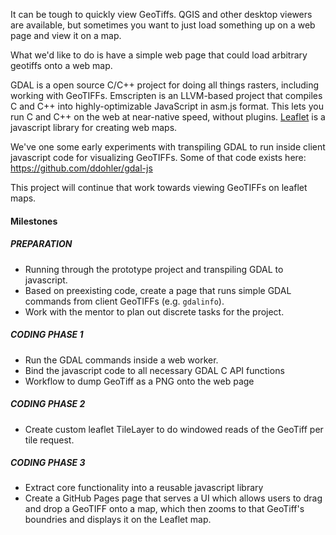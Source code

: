 It can be tough to quickly view GeoTiffs. QGIS and other desktop viewers are available, but sometimes you want to just load something up on a web page and view it on a map.

What we'd like to do is have a simple web page that could load arbitrary geotiffs onto a web map.

GDAL is a open source C/C++ project for doing all things rasters, including working with GeoTIFFs.
Emscripten is an LLVM-based project that compiles C and C++ into highly-optimizable JavaScript in asm.js format. This lets you run C and C++ on the web at near-native speed, without plugins.
[Leaflet]() is a javascript library for creating web maps.

We've one some early experiments with transpiling GDAL to run inside client javascript code for visualizing GeoTIFFs. Some of that code exists here: https://github.com/ddohler/gdal-js

This project will continue that work towards viewing GeoTIFFs on leaflet maps.

#### Milestones

##### PREPARATION

- Running through the prototype project and transpiling GDAL to javascript.
- Based on preexisting code, create a page that runs simple GDAL commands from client GeoTIFFs (e.g. `gdalinfo`).
- Work with the mentor to plan out discrete tasks for the project.

##### CODING PHASE 1

- Run the GDAL commands inside a web worker.
- Bind the javascript code to all necessary GDAL C API functions
- Workflow to dump GeoTiff as a PNG onto the web page

##### CODING PHASE 2

- Create custom leaflet TileLayer to do windowed reads of the GeoTiff per tile request.

##### CODING PHASE 3

- Extract core functionality into a reusable javascript library
- Create a GitHub Pages page that serves a UI which allows users to drag and drop a GeoTIFF onto a map, which then zooms to that GeoTiff's boundries and displays it on the Leaflet map.
